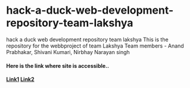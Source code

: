 # hack-a-duck-web-development-repository-team-lakshya
hack a duck web development repository team lakshya
This is the repository for the webbproject of team Lakshya
Team members - Anand Prabhakar, Shivani Kumari,
                Nirbhay Narayan singh
                
#### Here is the link where site is accessible..
#### [Link1](https://git.io/JkUOo)  [Link2](https://hack-a-duck.github.io/hack-a-duck-web-development-repository-team-lakshya/)
